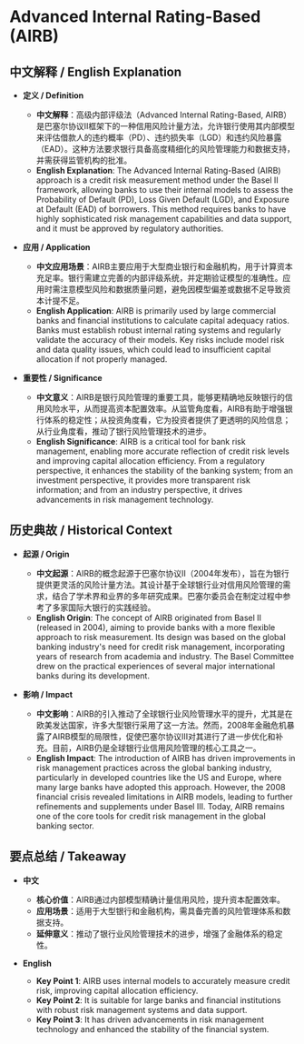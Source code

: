 # Advanced Internal Rating-Based (AIRB)

## 中文解释 / English Explanation

* **定义 / Definition**  
  - **中文解释**：高级内部评级法（Advanced Internal Rating-Based, AIRB）是巴塞尔协议II框架下的一种信用风险计量方法，允许银行使用其内部模型来评估借款人的违约概率（PD）、违约损失率（LGD）和违约风险暴露（EAD）。这种方法要求银行具备高度精细化的风险管理能力和数据支持，并需获得监管机构的批准。  
  - **English Explanation**: The Advanced Internal Rating-Based (AIRB) approach is a credit risk measurement method under the Basel II framework, allowing banks to use their internal models to assess the Probability of Default (PD), Loss Given Default (LGD), and Exposure at Default (EAD) of borrowers. This method requires banks to have highly sophisticated risk management capabilities and data support, and it must be approved by regulatory authorities.

* **应用 / Application**  
  - **中文应用场景**：AIRB主要应用于大型商业银行和金融机构，用于计算资本充足率。银行需建立完善的内部评级系统，并定期验证模型的准确性。应用时需注意模型风险和数据质量问题，避免因模型偏差或数据不足导致资本计提不足。  
  - **English Application**: AIRB is primarily used by large commercial banks and financial institutions to calculate capital adequacy ratios. Banks must establish robust internal rating systems and regularly validate the accuracy of their models. Key risks include model risk and data quality issues, which could lead to insufficient capital allocation if not properly managed.

* **重要性 / Significance**  
  - **中文意义**：AIRB是银行风险管理的重要工具，能够更精确地反映银行的信用风险水平，从而提高资本配置效率。从监管角度看，AIRB有助于增强银行体系的稳定性；从投资角度看，它为投资者提供了更透明的风险信息；从行业角度看，推动了银行风险管理技术的进步。  
  - **English Significance**: AIRB is a critical tool for bank risk management, enabling more accurate reflection of credit risk levels and improving capital allocation efficiency. From a regulatory perspective, it enhances the stability of the banking system; from an investment perspective, it provides more transparent risk information; and from an industry perspective, it drives advancements in risk management technology.

## 历史典故 / Historical Context

* **起源 / Origin**  
  - **中文起源**：AIRB的概念起源于巴塞尔协议II（2004年发布），旨在为银行提供更灵活的风险计量方法。其设计基于全球银行业对信用风险管理的需求，结合了学术界和业界的多年研究成果。巴塞尔委员会在制定过程中参考了多家国际大银行的实践经验。  
  - **English Origin**: The concept of AIRB originated from Basel II (released in 2004), aiming to provide banks with a more flexible approach to risk measurement. Its design was based on the global banking industry's need for credit risk management, incorporating years of research from academia and industry. The Basel Committee drew on the practical experiences of several major international banks during its development.

* **影响 / Impact**  
  - **中文影响**：AIRB的引入推动了全球银行业风险管理水平的提升，尤其是在欧美发达国家，许多大型银行采用了这一方法。然而，2008年金融危机暴露了AIRB模型的局限性，促使巴塞尔协议III对其进行了进一步优化和补充。目前，AIRB仍是全球银行业信用风险管理的核心工具之一。  
  - **English Impact**: The introduction of AIRB has driven improvements in risk management practices across the global banking industry, particularly in developed countries like the US and Europe, where many large banks have adopted this approach. However, the 2008 financial crisis revealed limitations in AIRB models, leading to further refinements and supplements under Basel III. Today, AIRB remains one of the core tools for credit risk management in the global banking sector.

## 要点总结 / Takeaway

* **中文**  
  - **核心价值**：AIRB通过内部模型精确计量信用风险，提升资本配置效率。  
  - **应用场景**：适用于大型银行和金融机构，需具备完善的风险管理体系和数据支持。  
  - **延伸意义**：推动了银行业风险管理技术的进步，增强了金融体系的稳定性。  

* **English**  
  - **Key Point 1**: AIRB uses internal models to accurately measure credit risk, improving capital allocation efficiency.  
  - **Key Point 2**: It is suitable for large banks and financial institutions with robust risk management systems and data support.  
  - **Key Point 3**: It has driven advancements in risk management technology and enhanced the stability of the financial system.